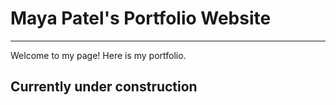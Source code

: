 # Maya Patel's Portfolio Website
---
Welcome to my page! Here is my portfolio. 

## Currently under construction 

